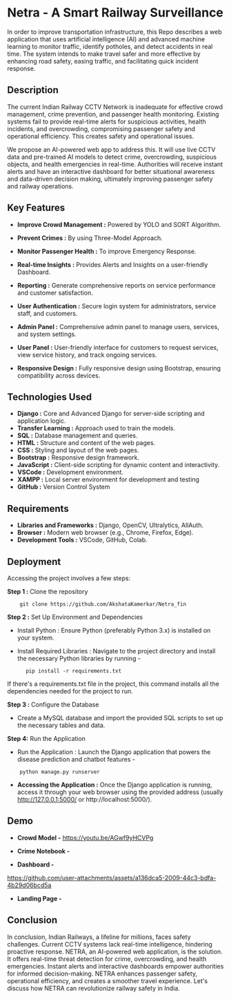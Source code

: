 
# Netra - A Smart Railway Surveillance


In order to improve transportation infrastructure, this Repo describes a web application that uses artificial intelligence (AI) and advanced machine learning to monitor traffic, identify potholes, and detect accidents in real time. The system intends to make travel safer and more effective by enhancing road safety, easing traffic, and facilitating quick incident response.
## Description


The current Indian Railway CCTV Network is inadequate for effective crowd management, crime prevention, and passenger health monitoring. Existing systems fail to provide real-time alerts for suspicious activities, health incidents, and overcrowding, compromising passenger safety and operational efficiency. This creates safety and operational issues.

We propose an AI-powered web app to address this. It will use live CCTV data and pre-trained AI models to detect crime, overcrowding, suspicious objects, and health emergencies in real-time. Authorities will receive instant alerts and have an interactive dashboard for better situational awareness and data-driven decision making, ultimately improving passenger safety and railway operations.
## Key Features 


- **Improve Crowd Management :** Powered by YOLO and SORT Algorithm.
- **Prevent Crimes :** By using Three-Model Approach.

- **Monitor Passenger Health :** To improve Emergency Response.

- **Real-time Insights :** Provides Alerts and Insights on a user-friendly Dashboard.

- **Reporting :** Generate comprehensive reports on service performance and customer satisfaction.

- **User Authentication :** Secure login system for administrators, service staff, and customers.

- **Admin Panel :** Comprehensive admin panel to manage users, services, and system settings.

- **User Panel :** User-friendly interface for customers to request services, view service history, and track ongoing services.

- **Responsive Design :** Fully responsive design using Bootstrap, ensuring compatibility across devices.


## Technologies Used 

* **Django :** Core and Advanced Django for server-side scripting and application logic.
* **Transfer Learning :** Approach used to train the models. 
* **SQL :** Database management and queries.
* **HTML :** Structure and content of the web pages.
* **CSS :** Styling and layout of the web pages.
* **Bootstrap :** Responsive design framework.
* **JavaScript :** Client-side scripting for dynamic content and interactivity.
* **VSCode :** Development environment.
* **XAMPP :** Local server environment for development and testing
* **GitHub :** Version Control System






## Requirements 

* **Libraries and Frameworks :** Django, OpenCV, Ultralytics, AllAuth. 
* **Browser :** Modern web browser (e.g., Chrome, Firefox, Edge).
* **Development Tools :** VSCode, GitHub, Colab.
## Deployment



Accessing the project involves a few steps:

**Step 1 :** Clone the repository
```
    git clone https://github.com/AkshataKamerkar/Netra_fin

```

**Step 2 :** Set Up Environment and Dependencies

* Install Python : Ensure Python (preferably Python 3.x) is installed on your system.

* Install Required Libraries : Navigate to the project directory and install the necessary Python libraries by running -

```
      pip install -r requirements.txt
```

If there's a requirements.txt file in the project, this command installs all the dependencies needed for the project to run.


**Step 3 :** Configure the Database

* Create a MySQL database and import the provided SQL scripts to set up the necessary tables and data.


**Step 4:** Run the Application

* Run the Application : Launch the Django application that powers the disease prediction and chatbot features -

```
    python manage.py runserver
```

* **Accessing the Application :** Once the Django application is running, access it through your web browser using the provided address (usually http://127.0.0.1:5000/ or http://localhost:5000/). 

## Demo

* **Crowd Model -** https://youtu.be/AGwf9yHCVPg
 
* **Crime Notebook -**

* **Dashboard -**
 
https://github.com/user-attachments/assets/a136dca5-2009-44c3-bdfa-4b29d06bcd5a

* **Landing Page -** 

## Conclusion

In conclusion, Indian Railways, a lifeline for millions, faces safety challenges. Current CCTV systems lack real-time intelligence, hindering proactive response.
NETRA, an AI-powered web application, is the solution. It offers real-time threat detection for crime, overcrowding, and health emergencies. Instant alerts and interactive dashboards empower authorities for informed decision-making.
NETRA enhances passenger safety, operational efficiency, and creates a smoother travel experience. Let's discuss how NETRA can revolutionize railway safety in India.
